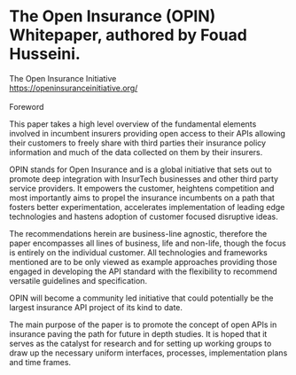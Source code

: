 # The Open Insurance (OPIN) Whitepaper, authored by Fouad Husseini.
The Open Insurance Initiative </br>
https://openinsuranceinitiative.org/
</br>
</br>
<span>Foreword</span>
</br>
<p>This paper takes a high level overview of the fundamental elements involved in incumbent insurers providing open access to their APIs allowing their customers to freely share with third parties their insurance policy information and much of the data collected on them by their insurers.</p>
<p>OPIN stands for Open Insurance and is a global initiative that sets out to promote deep integration with InsurTech  businesses and other third party service providers. It empowers the customer, heightens competition and most importantly aims to propel the insurance incumbents on a path that fosters better experimentation, accelerates implementation of leading edge technologies and hastens adoption of customer focused disruptive ideas. </p>
<p>The recommendations herein are business-line agnostic, therefore the paper encompasses all lines of business, life and non-life, though the focus is entirely on the individual customer. All technologies and frameworks mentioned are to be only viewed as example approaches providing those engaged in developing the API standard with the flexibility to recommend versatile guidelines and specification.</p>
<p>OPIN will become a community led initiative that could potentially be the largest insurance API project of its kind to date.</p>
<p>The main purpose of the paper is to promote the concept of open APIs in insurance paving the path for future in depth studies. It is hoped that it serves as the catalyst for research and for setting up working groups to draw up the necessary uniform interfaces, processes, implementation plans and time frames.
</p>
